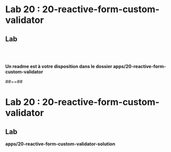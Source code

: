<!-- .slide: class="exercice" -->
# Lab 20 : 20-reactive-form-custom-validator
## Lab

<br/><br/>

<b>Un readme est à votre disposition dans le dossier apps/20-reactive-form-custom-validator</b>

##==##

<!-- .slide: class="full-center exercice" -->
# Lab 20 : 20-reactive-form-custom-validator
## Lab
<b>apps/20-reactive-form-custom-validator-solution</b>
